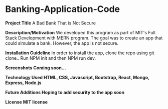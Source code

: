 # Banking-Application-Code

<b>Project Title</b> A Bad Bank That is Not Secure

<b>Description/Motivation</b> We developed this program as part of MIT's Full Stack Development with MERN program.  The goal was to create an app that could simulate a bank. However, the app is not secure.

<b> Installation Guideline </b> In order to install the app, clone the repo using git clone.. Run NPM init and then NPM run dev.

<b> Screenshots <b> Coming soon...

<b> Technology Used </b> HTML, CSS, Javascript, Bootstrap, React, Mongo, Express, Node.js

<b> Future Additions </b> Hoping to add security to the app soon

<b> License </b> MIT license

